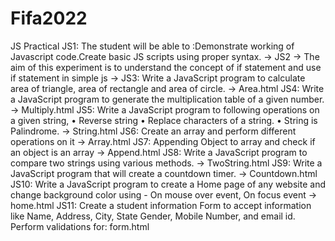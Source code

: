 # Fifa2022
JS Practical
JS1: The student will be able to :Demonstrate working of Javascript code.Create basic JS scripts 
using proper syntax. -> 
JS2 -> The aim of this experiment is to understand the concept of if statement and use if statement 
in simple js ->
JS3: Write a JavaScript program to calculate area of triangle, area of rectangle and area of
circle. -> Area.html
JS4: Write a JavaScript program to generate the multiplication table of a given number. -> Multiply.html
JS5: Write a JavaScript program to following operations on a given string, • Reverse string •
Replace characters of a string. • String is Palindrome. -> String.html
JS6: Create an array and perform different operations on it -> Array.html
JS7: Appending Object to array and check if an object is an array -> Append.html
JS8: Write a JavaScript program to compare two strings using various methods. -> TwoString.html
JS9: Write a JavaScript program that will create a countdown timer. -> Countdown.html
JS10: Write a JavaScript program to create a Home page of any website and change background color using -
On mouse over event, On focus event -> home.html
JS11: Create a student information Form to accept information like Name, Address, City, State Gender, Mobile 
Number, and email id. Perform validations for: form.html
